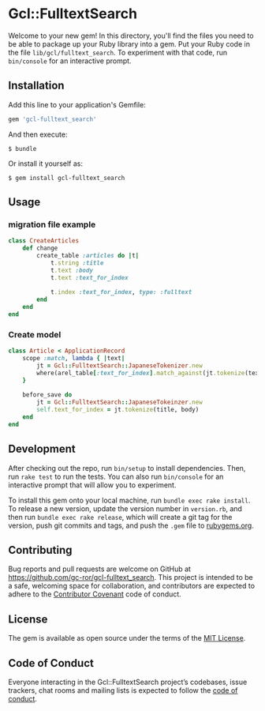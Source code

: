 # Gcl::FulltextSearch

Welcome to your new gem! In this directory, you'll find the files you need to be able to package up your Ruby library into a gem. Put your Ruby code in the file `lib/gcl/fulltext_search`. To experiment with that code, run `bin/console` for an interactive prompt.

## Installation

Add this line to your application's Gemfile:

```ruby
gem 'gcl-fulltext_search'
```

And then execute:

    $ bundle

Or install it yourself as:

    $ gem install gcl-fulltext_search

## Usage

### migration file example
```ruby
class CreateArticles
    def change
        create_table :articles do |t|
            t.string :title
            t.text :body
            t.text :text_for_index
            
            t.index :text_for_index, type: :fulltext
        end
    end
end
```
### Create model
```ruby
class Article < ApplicationRecord
    scope :match, lambda { |text|
        jt = Gcl::FulltextSearch::JapaneseTokenizer.new
        where(arel_table[:text_for_index].match_against(jt.tokenize(text)))
    }
    
    before_save do
        jt = Gcl::FulltextSearch::JapaneseTokeinzer.new
        self.text_for_index = jt.tokenize(title, body)
    end
end
```

## Development

After checking out the repo, run `bin/setup` to install dependencies. Then, run `rake test` to run the tests. You can also run `bin/console` for an interactive prompt that will allow you to experiment.

To install this gem onto your local machine, run `bundle exec rake install`. To release a new version, update the version number in `version.rb`, and then run `bundle exec rake release`, which will create a git tag for the version, push git commits and tags, and push the `.gem` file to [rubygems.org](https://rubygems.org).

## Contributing

Bug reports and pull requests are welcome on GitHub at https://github.com/gc-ror/gcl-fulltext_search. This project is intended to be a safe, welcoming space for collaboration, and contributors are expected to adhere to the [Contributor Covenant](http://contributor-covenant.org) code of conduct.

## License

The gem is available as open source under the terms of the [MIT License](https://opensource.org/licenses/MIT).

## Code of Conduct

Everyone interacting in the Gcl::FulltextSearch project’s codebases, issue trackers, chat rooms and mailing lists is expected to follow the [code of conduct](https://github.com/[USERNAME]/gcl-fulltext_search/blob/master/CODE_OF_CONDUCT.md).
